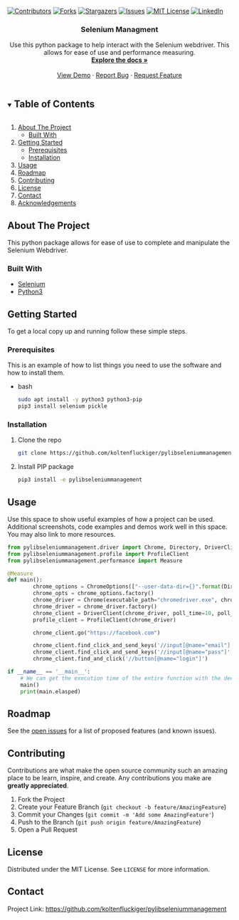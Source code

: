 <!-- PROJECT SHIELDS -->

<!--
*** I'm using markdown "reference style" links for readability.
*** Reference links are enclosed in brackets [ ] instead of parentheses ( ).
*** See the bottom of this document for the declaration of the reference variables
*** for contributors-url, forks-url, etc. This is an optional, concise syntax you may use.
*** https://www.markdownguide.org/basic-syntax/#reference-style-links
-->

[![Contributors][contributors-shield]][contributors-url]
[![Forks][forks-shield]][forks-url]
[![Stargazers][stars-shield]][stars-url]
[![Issues][issues-shield]][issues-url]
[![MIT License][license-shield]][license-url]
[![LinkedIn][linkedin-shield]][linkedin-url]

  <h3 align="center">Selenium Managment</h3>

  <p align="center">
    Use this python package to help interact with the Selenium webdriver. This allows for ease of use and performance measuring.
    <br />
    <a href="https://github.com/koltenfluckiger/pylibseleniummanagement"><strong>Explore the docs »</strong></a>
    <br />
    <br />
    <a href="https://github.com/koltenfluckiger/pylibseleniummanagement">View Demo</a>
    ·
    <a href="https://github.com/koltenfluckiger/pylibseleniummanagement/issues">Report Bug</a>
    ·
    <a href="https://github.com/koltenfluckiger/pylibseleniummanagement/issues">Request Feature</a>
  </p>
</p>

<!-- TABLE OF CONTENTS -->

<details open="open">
  <summary><h2 style="display: inline-block">Table of Contents</h2></summary>
  <ol>
    <li>
      <a href="#about-the-project">About The Project</a>
      <ul>
        <li><a href="#built-with">Built With</a></li>
      </ul>
    </li>
    <li>
      <a href="#getting-started">Getting Started</a>
      <ul>
        <li><a href="#prerequisites">Prerequisites</a></li>
        <li><a href="#installation">Installation</a></li>
      </ul>
    </li>
    <li><a href="#usage">Usage</a></li>
    <li><a href="#roadmap">Roadmap</a></li>
    <li><a href="#contributing">Contributing</a></li>
    <li><a href="#license">License</a></li>
    <li><a href="#contact">Contact</a></li>
    <li><a href="#acknowledgements">Acknowledgements</a></li>
  </ol>
</details>

<!-- ABOUT THE PROJECT -->

## About The Project

This python package allows for ease of use to complete and manipulate the Selenium Webdriver.

### Built With

-   [Selenium](https://pypi.org/project/selenium/)
-   [Python3](https://www.python.org/)

<!-- GETTING STARTED -->

## Getting Started

To get a local copy up and running follow these simple steps.

### Prerequisites

This is an example of how to list things you need to use the software and how to install them.

-   bash
    ```sh
    sudo apt install -y python3 python3-pip
    pip3 install selenium pickle
    ```

### Installation

1.  Clone the repo
    ```sh
    git clone https://github.com/koltenfluckiger/pylibseleniummanagement.git
    ```
2.  Install PIP package
    ```sh
    pip3 install -e pylibseleniummanagement
    ```

<!-- USAGE EXAMPLES -->

## Usage

Use this space to show useful examples of how a project can be used. Additional screenshots, code examples and demos work well in this space. You may also link to more resources.


```python
from pylibseleniummanagement.driver import Chrome, Directory, DriverClient, ChromeOptions
from pylibseleniummanagement.profile import ProfileClient
from pylibseleniummanagement.performance import Measure

@Measure
def main():
        chrome_options = ChromeOptions(["--user-data-dir={}".format(Directory.WIN_CHROME.value)])
        chrome_opts = chrome_options.factory()
        chrome_driver = Chrome(executable_path="chromedriver.exe", chrome_options=chrome_opts)
        chrome_driver = chrome_driver.factory()
        chrome_client = DriverClient(chrome_driver, poll_time=10, poll_frequency=1)
        profile_client = ProfileClient(chrome_driver)

        chrome_client.go("https://facebook.com")

        chrome_client.find_click_and_send_keys('//input[@name="email"]',"XXXXXXXX@gmail.com")
        chrome_client.find_click_and_send_keys('//input[@name="pass"]',"XXXXXXXXXXXX")
        chrome_client.find_and_click('//button[@name="login"]')

if __name__ == '__main__':
    # We can get the execution time of the entire function with the decorator
    main()
    print(main.elasped)
```


<!-- ROADMAP -->

## Roadmap

See the [open issues](https://github.com/koltenfluckiger/pylibseleniummanagement/issues) for a list of proposed features (and known issues).

<!-- CONTRIBUTING -->

## Contributing

Contributions are what make the open source community such an amazing place to be learn, inspire, and create. Any contributions you make are **greatly appreciated**.

1.  Fork the Project
2.  Create your Feature Branch (`git checkout -b feature/AmazingFeature`)
3.  Commit your Changes (`git commit -m 'Add some AmazingFeature'`)
4.  Push to the Branch (`git push origin feature/AmazingFeature`)
5.  Open a Pull Request

<!-- LICENSE -->

## License

Distributed under the MIT License. See `LICENSE` for more information.

<!-- CONTACT -->

## Contact

Project Link: <https://github.com/koltenfluckiger/pylibseleniummanagement>

<!-- MARKDOWN LINKS & IMAGES -->

<!-- https://www.markdownguide.org/basic-syntax/#reference-style-links -->

[contributors-shield]: https://img.shields.io/github/contributors/koltenfluckiger/repo.svg?style=for-the-badge

[contributors-url]: https://github.com/koltenfluckiger/pylibseleniummanagement/graphs/contributors

[forks-shield]: https://img.shields.io/github/forks/koltenfluckiger/repo.svg?style=for-the-badge

[forks-url]: https://github.com/koltenfluckiger/pylibseleniummanagement/network/members

[stars-shield]: https://img.shields.io/github/stars/koltenfluckiger/repo.svg?style=for-the-badge

[stars-url]: https://github.com/koltenfluckiger/pylibseleniummanagement/stargazers

[issues-shield]: https://img.shields.io/github/issues/koltenfluckiger/repo.svg?style=for-the-badge

[issues-url]: https://github.com/koltenfluckiger/pylibseleniummanagement/issues

[license-shield]: https://img.shields.io/github/license/koltenfluckiger/repo.svg?style=for-the-badge

[license-url]: https://github.com/koltenfluckiger/pylibseleniummanagement/blob/master/LICENSE.txt

[linkedin-shield]: https://img.shields.io/badge/-LinkedIn-black.svg?style=for-the-badge&logo=linkedin&colorB=555

[linkedin-url]: https://linkedin.com/in/koltenfluckiger
